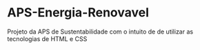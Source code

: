 ﻿# APS-Energia-Renovavel
  Projeto da APS de  Sustentabilidade  com o intuito de de utilizar as tecnologias de HTML e CSS 
